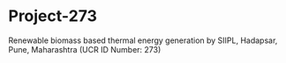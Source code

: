# Project-273
Renewable biomass based thermal energy generation by SIIPL, Hadapsar, Pune, Maharashtra (UCR ID Number: 273)
